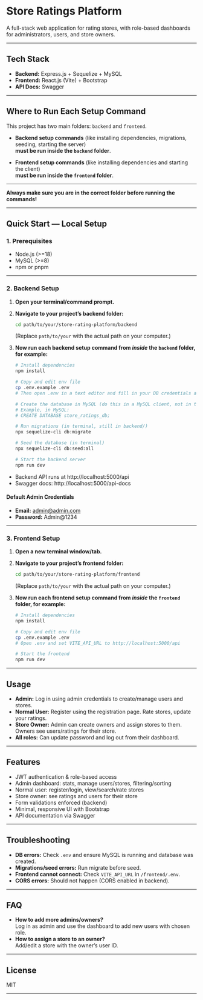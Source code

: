 # Store Ratings Platform

A full-stack web application for rating stores, with role-based dashboards for administrators, users, and store owners.

---

## Tech Stack

- **Backend:** Express.js + Sequelize + MySQL
- **Frontend:** React.js (Vite) + Bootstrap
- **API Docs:** Swagger

---

## Where to Run Each Setup Command

This project has two main folders: `backend` and `frontend`.

- **Backend setup commands** (like installing dependencies, migrations, seeding, starting the server)  
  **must be run inside the `backend` folder**.

- **Frontend setup commands** (like installing dependencies and starting the client)  
  **must be run inside the `frontend` folder**.

---

**Always make sure you are in the correct folder before running the commands!**

---

## Quick Start — Local Setup

### 1. Prerequisites

- Node.js (>=18)
- MySQL (>=8)
- npm or pnpm

---

### 2. Backend Setup

1. **Open your terminal/command prompt.**

2. **Navigate to your project’s backend folder:**
   ```bash
   cd path/to/your/store-rating-platform/backend
   ```
   (Replace `path/to/your` with the actual path on your computer.)

3. **Now run each backend setup command from _inside_ the `backend` folder, for example:**
   ```bash
   # Install dependencies
   npm install

   # Copy and edit env file
   cp .env.example .env
   # Then open .env in a text editor and fill in your DB credentials and JWT secret

   # Create the database in MySQL (do this in a MySQL client, not in terminal)
   # Example, in MySQL:
   # CREATE DATABASE store_ratings_db;

   # Run migrations (in terminal, still in backend/)
   npx sequelize-cli db:migrate

   # Seed the database (in terminal)
   npx sequelize-cli db:seed:all

   # Start the backend server
   npm run dev
   ```
- Backend API runs at http://localhost:5000/api
- Swagger docs: http://localhost:5000/api-docs

#### Default Admin Credentials

- **Email:** admin@admin.com
- **Password:** Admin@1234

---

### 3. Frontend Setup

1. **Open a new terminal window/tab.**

2. **Navigate to your project’s frontend folder:**
   ```bash
   cd path/to/your/store-rating-platform/frontend
   ```
   (Replace `path/to/your` with the actual path on your computer.)

3. **Now run each frontend setup command from _inside_ the `frontend` folder, for example:**
   ```bash
   # Install dependencies
   npm install

   # Copy and edit env file
   cp .env.example .env
   # Open .env and set VITE_API_URL to http://localhost:5000/api

   # Start the frontend
   npm run dev
   ```

---

## Usage

- **Admin:** Log in using admin credentials to create/manage users and stores.
- **Normal User:** Register using the registration page. Rate stores, update your ratings.
- **Store Owner:** Admin can create owners and assign stores to them. Owners see users/ratings for their store.
- **All roles:** Can update password and log out from their dashboard.

---

## Features

- JWT authentication & role-based access
- Admin dashboard: stats, manage users/stores, filtering/sorting
- Normal user: register/login, view/search/rate stores
- Store owner: see ratings and users for their store
- Form validations enforced (backend)
- Minimal, responsive UI with Bootstrap
- API documentation via Swagger

---

## Troubleshooting

- **DB errors:** Check `.env` and ensure MySQL is running and database was created.
- **Migrations/seed errors:** Run migrate before seed.
- **Frontend cannot connect:** Check `VITE_API_URL` in `/frontend/.env`.
- **CORS errors:** Should not happen (CORS enabled in backend).

---

## FAQ

- **How to add more admins/owners?**  
  Log in as admin and use the dashboard to add new users with chosen role.
- **How to assign a store to an owner?**  
  Add/edit a store with the owner’s user ID.

---

## License

MIT

---
